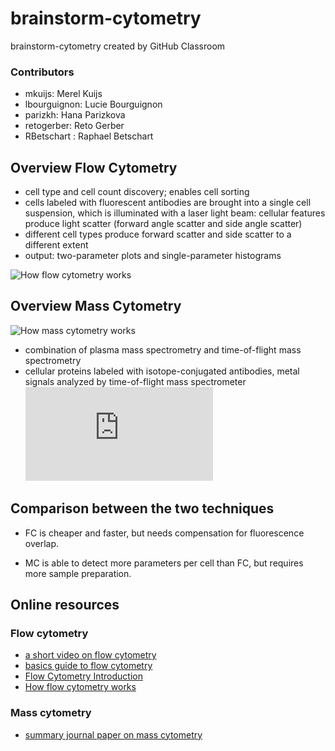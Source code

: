 # brainstorm-cytometry
brainstorm-cytometry created by GitHub Classroom

### **Contributors**
- mkuijs: Merel Kuijs
- lbourguignon: Lucie Bourguignon
- parizkh: Hana Parizkova
- retogerber: Reto Gerber
- RBetschart : Raphael Betschart

## **Overview Flow Cytometry**
- cell type and cell count discovery; enables cell sorting
- cells labeled with fluorescent antibodies are brought into a single cell suspension, which is illuminated with a laser light beam: cellular features produce light scatter (forward angle scatter and side angle scatter)
- different cell types produce forward scatter and side scatter to a different extent
- output: two-parameter plots and single-parameter histograms


![How flow cytometry works](http://a.static-abcam.com/CmsMedia/Media/flowcytometry01472px.jpg)




## **Overview Mass Cytometry**



![How mass cytometry works](http://dmd.aspetjournals.org/content/dmd/43/2/227/F1.large.jpg)

- combination of plasma mass spectrometry and time-of-flight mass spectrometry
- cellular proteins labeled with isotope-conjugated antibodies, metal signals analyzed by time-of-flight mass spectrometer
![mass spectrometry figure](https://www.ncbi.nlm.nih.gov/core/lw/2.0/html/tileshop_pmc/tileshop_pmc_inline.html?title=Click%20on%20image%20to%20zoom&p=PMC3&id=4860251_nihms776744f1.jpg)





## **Comparison between the two techniques**

- FC is cheaper and faster, but needs compensation for fluorescence overlap.

- MC is able to detect more parameters per cell than FC, but requires more sample preparation.

## **Online resources**
### Flow cytometry
- [a short video on flow cytometry](https://www.youtube.com/watch?v=EQXPJ7eeesQ)
- [basics guide to flow cytometry](https://www.bio-rad-antibodies.com/introduction-to-flow-cytometry.html)
- [Flow Cytometry Introduction](https://www.bu.edu/flow-cytometry/files/2010/10/BD-Flow-Cytom-Learning-Guide.pdf)
- [How flow cytometry works](http://a.static-abcam.com/CmsMedia/Media/flowcytometry01472px.jpg)
### Mass cytometry
- [summary journal paper on mass cytometry](https://www.ncbi.nlm.nih.gov/pmc/articles/PMC4860251/)

